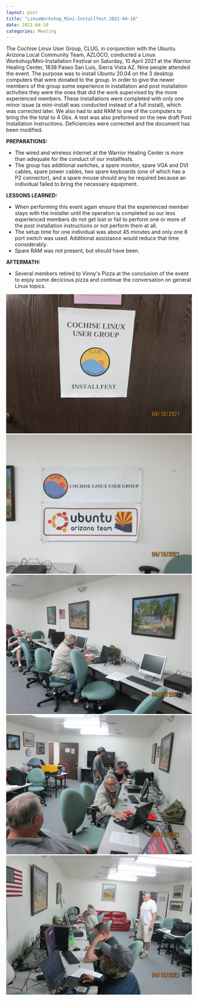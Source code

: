 ```yaml
---
layout: post
title: "LinuxWorkshop_Mini-Installfest 2021-04-10"
date: 2021-04-10
categories: Meeting
---
```


The Cochise Linux User Group, CLUG, in conjunction with the Ubuntu Arizona Local Community Team, AZLOCO, conducted a Linux Workshop/Mini-Installation Festival on Saturday, 10 April 2021 at the Warrior Healing Center, 1838 Paseo San Luis, Sierra Vista AZ.  Nine people attended the event.  The purpose was to install Ubuntu 20.04 on the 3 desktop computers that were donated to the group.  In order to give the newer members of the group some experience in installation and post installation activities they were the ones that did the work supervised by the more experienced members.  These installations were completed with only one minor issue (a mini-install was conducted instead of a full install), which was corrected later.  We also had to add RAM to one of the computers to bring the the total to 4 Gbs.  A test was also preformed on the new draft Post Installation Instructions.  Deficiencies were corrected and the document has been modified.

**PREPARATIONS:**

 * The wired and wireless internet at the Warrior Healing Center is more than adequate for the conduct of our installfests.
 * The group has additional switches, a spare monitor, spare VGA and DVI cables, spare power cables, two spare keyboards (one of which has a P2 connector), and a spare mouse should any be required because an individual failed to bring the necessary equipment.

**LESSONS LEARNED:**

 * When performing this event again ensure that the experienced member stays with the installer until the operation is completed so our less experienced members do not get lost or fail to perform one or more of the post installation instructions or not perform them at all.
 * The setup time for one individual was about 45 minutes and only one 8 port switch was used.  Additional assistance would reduce that time considerably.
 * Spare RAM was not present, but should have been.

**AFTERMATH:**

 * Several members retired to Vinny's Pizza at the conclusion of the event to enjoy some decicious pizza and continue the conversation on general Linux topics.

![alt text](https://raw.githubusercontent.com/CochiseLinuxUsersGroup/CochiseLinuxUsersGroup.github.io/master/images/rsz_linuxworkshop_2021-04-10_1.jpg)
![alt text](https://raw.githubusercontent.com/CochiseLinuxUsersGroup/CochiseLinuxUsersGroup.github.io/master/images/rsz_linuxworkshop_2021-04-10_2.jpg)
![alt text](https://raw.githubusercontent.com/CochiseLinuxUsersGroup/CochiseLinuxUsersGroup.github.io/master/images/rsz_linuxworkshop_2021-04-10_3.jpg)
![alt text](https://raw.githubusercontent.com/CochiseLinuxUsersGroup/CochiseLinuxUsersGroup.github.io/master/images/rsz_linuxworkshop_2021-04-10_4.jpg)
![alt text](https://raw.githubusercontent.com/CochiseLinuxUsersGroup/CochiseLinuxUsersGroup.github.io/master/images/rsz_linuxworkshop_2021-04-10_5.jpg)
